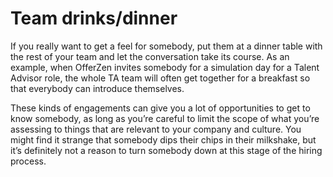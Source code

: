 # Team drinks/dinner

If you really want to get a feel for somebody, put them at a dinner table with the rest of your team and let the conversation take its course. As an example, when OfferZen invites somebody for a simulation day for a Talent Advisor role, the whole TA team will often get together for a breakfast so that everybody can introduce themselves.

These kinds of engagements can give you a lot of opportunities to get to know somebody, as long as you’re careful to limit the scope of what you’re assessing to things that are relevant to your company and culture. You might find it strange that somebody dips their chips in their milkshake, but it’s definitely not a reason to turn somebody down at this stage of the hiring process.
